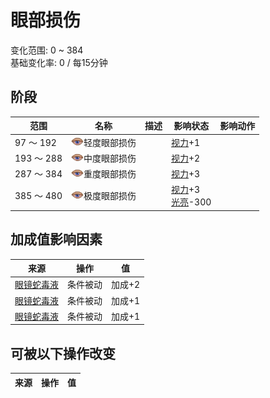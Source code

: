 # 眼部损伤  
变化范围: 0 ~ 384  
基础变化率: 0 / 每15分钟  
## 阶段  
范围  |  名称  |  描述  |  影响状态  |  影响动作  
----  |  ----  |  ----  |  ----  |  ----  
97 ～ 192  |  <img decoding="async" src="Sprite/EyeDamage.png" style="width:20px;">轻度眼部损伤  |    |  [视力](Myopia.md)+1  |    
193 ～ 288  |  <img decoding="async" src="Sprite/EyeDamage.png" style="width:20px;">中度眼部损伤  |    |  [视力](Myopia.md)+2  |    
287 ～ 384  |  <img decoding="async" src="Sprite/EyeDamage.png" style="width:20px;">重度眼部损伤  |    |  [视力](Myopia.md)+3  |    
385 ～ 480  |  <img decoding="async" src="Sprite/EyeDamage.png" style="width:20px;">极度眼部损伤  |    |  [视力](Myopia.md)+3<br>[光亮](Light.md)-300  |    
## 加成值影响因素  
来源  |  操作  |  值  
----  |  ----  |  ----  
[眼镜蛇毒液](W_CobraSpit.md)  |  条件被动  |  加成+2  
[眼镜蛇毒液](W_CobraSpit.md)  |  条件被动  |  加成+1  
[眼镜蛇毒液](W_CobraSpit.md)  |  条件被动  |  加成+1  
## 可被以下操作改变  
来源  |  操作  |  值  
----  |  ----  |  ----  
